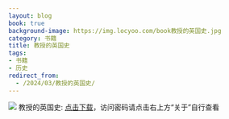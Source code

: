 ```yaml
---
layout: blog
book: true
background-image: https://img.locyoo.com/book教授的英国史.jpg
category: 书籍
title: 教授的英国史
tags:
- 书籍
- 历史
redirect_from:
  - /2024/03/教授的英国史/
---
```

![](https://img.locyoo.com/book教授的英国史.jpg)
教授的英国史: <a name = "ref1" href="https://url18.ctfile.com/f/50983618-1323174889-f01911?p=3619">点击下载</a>，访问密码请点击右上方“关于”自行查看